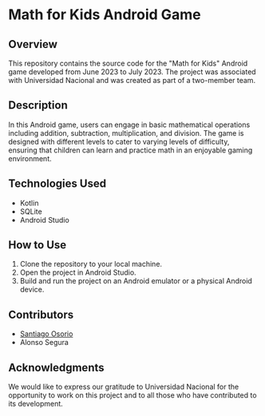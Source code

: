 # Math for Kids Android Game

## Overview

This repository contains the source code for the "Math for Kids" Android game developed from June 2023 to July 2023. The project was associated with Universidad Nacional and was created as part of a two-member team.

## Description

In this Android game, users can engage in basic mathematical operations including addition, subtraction, multiplication, and division. The game is designed with different levels to cater to varying levels of difficulty, ensuring that children can learn and practice math in an enjoyable gaming environment.

## Technologies Used

- Kotlin
- SQLite
- Android Studio

## How to Use

1. Clone the repository to your local machine.
2. Open the project in Android Studio.
3. Build and run the project on an Android emulator or a physical Android device.

## Contributors

- [Santiago Osorio](https://github.com/Osorio-Tiago)
- Alonso Segura

## Acknowledgments

We would like to express our gratitude to Universidad Nacional for the opportunity to work on this project and to all those who have contributed to its development.
